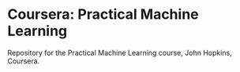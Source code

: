 # Coursera: Practical Machine Learning 

Repository for the Practical Machine Learning course, John Hopkins, Coursera.
